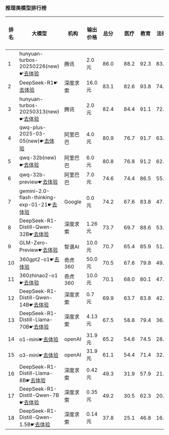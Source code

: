 ### 推理类模型排行榜
|排名|大模型|机构|输出价格|总分| |医疗|教育|法律|行政公务|心理健康|推理与数学计算|语言与指令遵从|
|---|-----|---|-------|---|-|----|---|---|------|-------|-----------|------------|
|1|hunyuan-turbos-20250226(new)☛[去体验](https://easyllm.site/static/modelcompare.html?type=proprietary)|腾讯|2.0元|86.0| |                    88.2|92.3|83.3|                    81.6|78.2|                    91.5|90.2|
|2|DeepSeek-R1☛[去体验](https://easyllm.site/static/modelcompare.html?type=open-source)|深度求索|16.0元|83.1| |                    82.6|93.8|74.8|                    88.6|61.5|                    92.7|91.2|
|3|hunyuan-turbos-20250313(new)☛[去体验](https://easyllm.site/static/modelcompare.html?type=proprietary)|腾讯|2.0元|82.4| |                    84.4|91.1|72.2|                    80.0|72.9|                    92.1|84.4|
|4|qwq-plus-2025-03-05(new)☛[去体验](https://easyllm.site/static/modelcompare.html?type=proprietary)|阿里巴巴|4.0元|80.9| |                    76.7|91.7|63.7|                    84.5|64.9|                    93.1|90.3|
|5|qwq-32b(new)☛[去体验](https://easyllm.site/static/modelcompare.html?type=open-source)|阿里巴巴|6.0元|80.8| |                    76.8|91.2|62.5|                    86.5|63.0|                    94.3|90.9|
|6|qwq-32b-preview☛[去体验](https://easyllm.site/static/modelcompare.html?type=open-source)|阿里巴巴|7.0元|74.6| |                    74.4|86.5|55.0|                    78.0|59.9|                    87.4|84.8|
|7|gemini-2.0-flash-thinking-exp-01-21☛[去体验](https://easyllm.site/static/modelcompare.html?type=proprietary)|Google|0.0元|74.2| |                    67.6|83.8|47.9|                    85.1|53.5|                    93.9|86.9|
|8|DeepSeek-R1-Distill-Qwen-32B☛[去体验](https://easyllm.site/static/modelcompare.html?type=open-source)|深度求索|1.26元|73.7| |                    69.7|88.6|53.5|                    76.2|53.8|                    90.1|87.7|
|9|GLM-Zero-Preview☛[去体验](https://easyllm.site/static/modelcompare.html?type=proprietary)|智谱AI|10.0元|70.7| |                    65.4|85.9|51.7|                    75.6|48.0|                    86.5|83.4|
|10|360gpt2-o1☛[去体验](https://easyllm.site/static/modelcompare.html?type=proprietary)|奇虎360|50.0元|70.5| |                    67.6|79.8|49.6|                    70.5|52.0|                    89.0|85.3|
|11|360zhinao2-o1☛[去体验](https://easyllm.site/static/modelcompare.html?type=proprietary)|奇虎360|10.0元|70.1| |                    68.0|80.1|47.7|                    74.0|50.2|                    89.0|84.7|
|12|DeepSeek-R1-Distill-Qwen-14B☛[去体验](https://easyllm.site/static/modelcompare.html?type=open-source)|深度求索|0.7元|69.9| |                    63.7|83.8|42.2|                    68.0|55.6|                    89.8|85.6|
|13|DeepSeek-R1-Distill-Llama-70B☛[去体验](https://easyllm.site/static/modelcompare.html?type=open-source)|深度求索|4.13元|67.5| |                    58.8|79.4|36.9|                    77.5|46.2|                    88.8|85.0|
|14|o1-mini☛[去体验](https://easyllm.site/static/modelcompare.html?type=proprietary)|openAI|31.9元|65.2| |                    54.6|74.5|28.3|                    77.1|42.5|                    92.7|88.2|
|15|o3-mini☛[去体验](https://easyllm.site/static/modelcompare.html?type=proprietary)|openAI|31.9元|61.1| |                    54.4|71.4|32.4|                    62.2|42.5|                    87.0|82.8|
|16|DeepSeek-R1-Distill-Llama-8B☛[去体验](https://easyllm.site/static/modelcompare.html?type=open-source)|深度求索|0.42元|49.3| |                    31.9|57.9|21.8|                    49.9|31.9|                    79.2|74.0|
|17|DeepSeek-R1-Distill-Qwen-7B☛[去体验](https://easyllm.site/static/modelcompare.html?type=open-source)|深度求索|0.35元|49.2| |                    30.5|62.3|20.7|                    48.8|30.4|                    81.3|71.0|
|18|DeepSeek-R1-Distill-Qwen-1.5B☛[去体验](https://easyllm.site/static/modelcompare.html?type=open-source)|深度求索|0.14元|37.8| |                    25.1|46.8|16.1|                    26.4|23.9|                    72.0|57.1|
    
